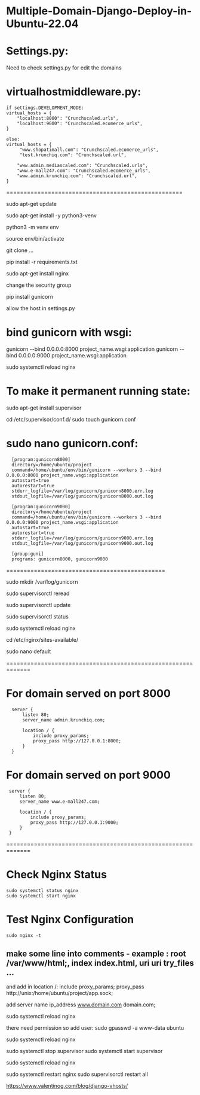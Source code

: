 # Multiple-Domain-Django-Deploy-in-Ubuntu-22.04



Settings.py:
=====================================
Need to check settings.py for edit the domains



virtualhostmiddleware.py:
=========================================================
    if settings.DEVELOPMENT_MODE:
    virtual_hosts = {
        "localhost:8000": "Crunchscaled.urls",
        "localhost:9000": "Crunchscaled.ecomerce_urls",
    }
    
    else:
    virtual_hosts = {
         "www.shopatimall.com": "Crunchscaled.ecomerce_urls",
         "test.krunchiq.com": "Crunchscaled.url",
        
        "www.admin.mediascaled.com": "Crunchscaled.urls",
        "www.e-mall247.com": "Crunchscaled.ecomerce_urls",
        "www.admin.krunchiq.com": "Crunchscaled.url",
    }



===================================================


sudo apt-get update

sudo apt-get install -y python3-venv

python3 -m venv env

source env/bin/activate

git clone ...

pip install -r requirements.txt

sudo apt-get install nginx

change the security group

pip install gunicorn


allow the host in settings.py

bind gunicorn with wsgi:
=============================
gunicorn --bind 0.0.0.0:8000 project_name.wsgi:application
gunicorn --bind 0.0.0.0:9000 project_name.wsgi:application



sudo systemctl reload nginx


To make it permanent running state:
=======================================
sudo apt-get install supervisor

cd /etc/supervisor/conf.d/
sudo touch gunicorn.conf

sudo nano gunicorn.conf:
=========================================

      [program:gunicorn8000]
      directory=/home/ubuntu/project
      command=/home/ubuntu/env/bin/gunicorn --workers 3 --bind 0.0.0.0:8000 project_name.wsgi:application
      autostart=true
      autorestart=true
      stderr_logfile=/var/log/gunicorn/gunicorn8000.err.log
      stdout_logfile=/var/log/gunicorn/gunicorn8000.out.log
      
      [program:gunicorn9000]
      directory=/home/ubuntu/project
      command=/home/ubuntu/env/bin/gunicorn --workers 3 --bind 0.0.0.0:9000 project_name.wsgi:application
      autostart=true
      autorestart=true
      stderr_logfile=/var/log/gunicorn/gunicorn9000.err.log
      stdout_logfile=/var/log/gunicorn/gunicorn9000.out.log
      
      [group:guni]
      programs: gunicorn8000, gunicorn9000


==============================================




sudo mkdir /var/log/gunicorn

sudo supervisorctl reread

sudo supervisorctl update

sudo supervisorctl status

sudo systemctl reload nginx



cd /etc/nginx/sites-available/

sudo nano default

=============================================================


# For domain served on port 8000
      server {
          listen 80;
          server_name admin.krunchiq.com;
      
          location / {
              include proxy_params;
              proxy_pass http://127.0.0.1:8000;
          }
      }

# For domain served on port 9000
     server {
         listen 80;
         server_name www.e-mall247.com;
     
         location / {
             include proxy_params;
             proxy_pass http://127.0.0.1:9000;
         }
     }



=============================================================

# Check Nginx Status
    sudo systemctl status nginx
    sudo systemctl start nginx

# Test Nginx Configuration
    sudo nginx -t



## make some line into comments - example : root /var/www/html;, index index.html, uri uri try_files ...

and add in location /:
include proxy_params;
proxy_pass http://unix:/home/ubuntu/project/app.sock;


add server name ip_address www.domain.com domain.com;

sudo systemctl reload nginx


there need permission so add user:
sudo gpasswd -a www-data ubuntu

sudo systemctl reload nginx


sudo systemctl stop supervisor
sudo systemctl start supervisor

sudo systemctl reload nginx

sudo systemctl restart nginx
sudo supervisorctl restart all



https://www.valentinog.com/blog/django-vhosts/



